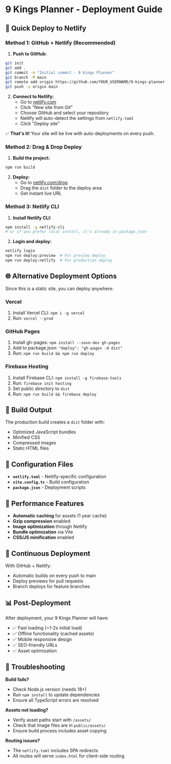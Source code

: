 # 9 Kings Planner - Deployment Guide

## 🚀 Quick Deploy to Netlify

### Method 1: GitHub + Netlify (Recommended)

1. **Push to GitHub:**

```bash
git init
git add .
git commit -m "Initial commit - 9 Kings Planner"
git branch -M main
git remote add origin https://github.com/YOUR_USERNAME/9-kings-planner.git
git push -u origin main
```

2. **Connect to Netlify:**
   - Go to [netlify.com](https://netlify.com)
   - Click "New site from Git"
   - Choose GitHub and select your repository
   - Netlify will auto-detect the settings from `netlify.toml`
   - Click "Deploy site"

✅ **That's it!** Your site will be live with auto-deployments on every push.

### Method 2: Drag & Drop Deploy

1. **Build the project:**

```bash
npm run build
```

2. **Deploy:**
   - Go to [netlify.com/drop](https://netlify.com/drop)
   - Drag the `dist` folder to the deploy area
   - Get instant live URL

### Method 3: Netlify CLI

1. **Install Netlify CLI:**

```bash
npm install -g netlify-cli
# or if you prefer local install, it's already in package.json
```

2. **Login and deploy:**

```bash
netlify login
npm run deploy:preview  # For preview deploy
npm run deploy:netlify  # For production deploy
```

## 🌐 Alternative Deployment Options

Since this is a static site, you can deploy anywhere:

### Vercel

1. Install Vercel CLI: `npm i -g vercel`
2. Run: `vercel --prod`

### GitHub Pages

1. Install gh-pages: `npm install --save-dev gh-pages`
2. Add to package.json: `"deploy": "gh-pages -d dist"`
3. Run: `npm run build && npm run deploy`

### Firebase Hosting

1. Install Firebase CLI: `npm install -g firebase-tools`
2. Run: `firebase init hosting`
3. Set public directory to `dist`
4. Run: `npm run build && firebase deploy`

## 📁 Build Output

The production build creates a `dist` folder with:

- Optimized JavaScript bundles
- Minified CSS
- Compressed images
- Static HTML files

## 🔧 Configuration Files

- **`netlify.toml`** - Netlify-specific configuration
- **`vite.config.ts`** - Build configuration
- **`package.json`** - Deployment scripts

## 🚀 Performance Features

- **Automatic caching** for assets (1 year cache)
- **Gzip compression** enabled
- **Image optimization** through Netlify
- **Bundle optimization** via Vite
- **CSS/JS minification** enabled

## 🔄 Continuous Deployment

With GitHub + Netlify:

- Automatic builds on every push to main
- Deploy previews for pull requests
- Branch deploys for feature branches

## 📊 Post-Deployment

After deployment, your 9 Kings Planner will have:

- ✅ Fast loading (~1-2s initial load)
- ✅ Offline functionality (cached assets)
- ✅ Mobile responsive design
- ✅ SEO-friendly URLs
- ✅ Asset optimization

## 🐛 Troubleshooting

**Build fails?**

- Check Node.js version (needs 18+)
- Run `npm install` to update dependencies
- Ensure all TypeScript errors are resolved

**Assets not loading?**

- Verify asset paths start with `/assets/`
- Check that image files are in `public/assets/`
- Ensure build process includes asset copying

**Routing issues?**

- The `netlify.toml` includes SPA redirects
- All routes will serve `index.html` for client-side routing
